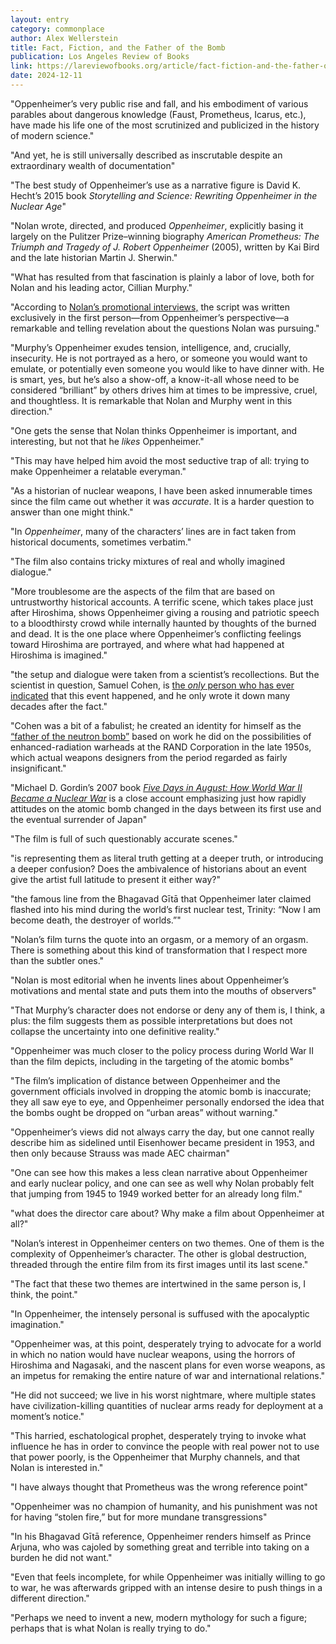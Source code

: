 ```yaml
---
layout: entry
category: commonplace
author: Alex Wellerstein
title: Fact, Fiction, and the Father of the Bomb
publication: Los Angeles Review of Books
link: https://lareviewofbooks.org/article/fact-fiction-and-the-father-of-the-bomb-on-christopher-nolans-oppenheimer/
date: 2024-12-11
---
```


"Oppenheimer’s very public rise and fall, and his embodiment of various parables about dangerous knowledge (Faust, Prometheus, Icarus, etc.), have made his life one of the most scrutinized and publicized in the history of modern science."

"And yet, he is still universally described as inscrutable despite an extraordinary wealth of documentation"

"The best study of Oppenheimer’s use as a narrative figure is David K. Hecht’s 2015 book *Storytelling and Science: Rewriting Oppenheimer in the Nuclear Age*"

"Nolan wrote, directed, and produced *Oppenheimer*, explicitly basing it largely on the Pulitzer Prize–winning biography *American Prometheus: The Triumph and Tragedy of J. Robert Oppenheimer* (2005), written by Kai Bird and the late historian Martin J. Sherwin."

"What has resulted from that fascination is plainly a labor of love, both for Nolan and his leading actor, Cillian Murphy."

"According to [Nolan’s promotional interviews,](https://variety.com/2023/film/news/christopher-nolan-wrote-oppenheimer-script-first-person-1235633753/) the script was written exclusively in the first person—from Oppenheimer’s perspective—a remarkable and telling revelation about the questions Nolan was pursuing."

"Murphy’s Oppenheimer exudes tension, intelligence, and, crucially, insecurity. He is not portrayed as a hero, or someone you would want to emulate, or potentially even someone you would like to have dinner with. He is smart, yes, but he’s also a show-off, a know-it-all whose need to be considered “brilliant” by others drives him at times to be impressive, cruel, and thoughtless. It is remarkable that Nolan and Murphy went in this direction."

"One gets the sense that Nolan thinks Oppenheimer is important, and interesting, but not that he *likes* Oppenheimer."

"This may have helped him avoid the most seductive trap of all: trying to make Oppenheimer a relatable everyman."

"As a historian of nuclear weapons, I have been asked innumerable times since the film came out whether it was *accurate*. It is a harder question to answer than one might think."

"In *Oppenheimer*, many of the characters’ lines are in fact taken from historical documents, sometimes verbatim."

"The film also contains tricky mixtures of real and wholly imagined dialogue."

"More troublesome are the aspects of the film that are based on untrustworthy historical accounts. A terrific scene, which takes place just after Hiroshima, shows Oppenheimer giving a rousing and patriotic speech to a bloodthirsty crowd while internally haunted by thoughts of the burned and dead. It is the one place where Oppenheimer’s conflicting feelings toward Hiroshima are portrayed, and where what had happened at Hiroshima is imagined."

"the setup and dialogue were taken from a scientist’s recollections. But the scientist in question, Samuel Cohen, is [the *only* person who has ever indicated](https://www.hdssystems.com/Articles/ShameSamCohenFourthEdition2015.pdf) that this event happened, and he only wrote it down many decades after the fact."

"Cohen was a bit of a fabulist; he created an identity for himself as the [“father of the neutron bomb”](https://www.usni.org/press/books/berkeley-berlin) based on work he did on the possibilities of enhanced-radiation warheads at the RAND Corporation in the late 1950s, which actual weapons designers from the period regarded as fairly insignificant."

"Michael D. Gordin’s 2007 book [*Five Days in August: How World War II Became a Nuclear War*](https://press.princeton.edu/books/paperback/9780691168432/five-days-in-august) is a close account emphasizing just how rapidly attitudes on the atomic bomb changed in the days between its first use and the eventual surrender of Japan"

"The film is full of such questionably accurate scenes."

"is representing them as literal truth getting at a deeper truth, or introducing a deeper confusion? Does the ambivalence of historians about an event give the artist full latitude to present it either way?"

"the famous line from the Bhagavad Gītā that Oppenheimer later claimed flashed into his mind during the world’s first nuclear test, Trinity: “Now I am become death, the destroyer of worlds.”"

"Nolan’s film turns the quote into an orgasm, or a memory of an orgasm. There is something about this kind of transformation that I respect more than the subtler ones."

"Nolan is most editorial when he invents lines about Oppenheimer’s motivations and mental state and puts them into the mouths of observers"

"That Murphy’s character does not endorse or deny any of them is, I think, a plus: the film suggests them as possible interpretations but does not collapse the uncertainty into one definitive reality."

"Oppenheimer was much closer to the policy process during World War II than the film depicts, including in the targeting of the atomic bombs"

"The film’s implication of distance between Oppenheimer and the government officials involved in dropping the atomic bomb is inaccurate; they all saw eye to eye, and Oppenheimer personally endorsed the idea that the bombs ought be dropped on “urban areas” without warning."

"Oppenheimer’s views did not always carry the day, but one cannot really describe him as sidelined until Eisenhower became president in 1953, and then only because Strauss was made AEC chairman"

"One can see how this makes a less clean narrative about Oppenheimer and early nuclear policy, and one can see as well why Nolan probably felt that jumping from 1945 to 1949 worked better for an already long film."

"what does the director care about? Why make a film about Oppenheimer at all?"

"Nolan’s interest in Oppenheimer centers on two themes. One of them is the complexity of Oppenheimer’s character. The other is global destruction, threaded through the entire film from its first images until its last scene."

"The fact that these two themes are intertwined in the same person is, I think, the point."

"In Oppenheimer, the intensely personal is suffused with the apocalyptic imagination."

"Oppenheimer was, at this point, desperately trying to advocate for a world in which no nation would have nuclear weapons, using the horrors of Hiroshima and Nagasaki, and the nascent plans for even worse weapons, as an impetus for remaking the entire nature of war and international relations."

"He did not succeed; we live in his worst nightmare, where multiple states have civilization-killing quantities of nuclear arms ready for deployment at a moment’s notice."

"This harried, eschatological prophet, desperately trying to invoke what influence he has in order to convince the people with real power not to use that power poorly, is the Oppenheimer that Murphy channels, and that Nolan is interested in."

"I have always thought that Prometheus was the wrong reference point"

"Oppenheimer was no champion of humanity, and his punishment was not for having “stolen fire,” but for more mundane transgressions"

"In his Bhagavad Gītā reference, Oppenheimer renders himself as Prince Arjuna, who was cajoled by something great and terrible into taking on a burden he did not want."

"Even that feels incomplete, for while Oppenheimer was initially willing to go to war, he was afterwards gripped with an intense desire to push things in a different direction."

"Perhaps we need to invent a new, modern mythology for such a figure; perhaps that is what Nolan is really trying to do."
